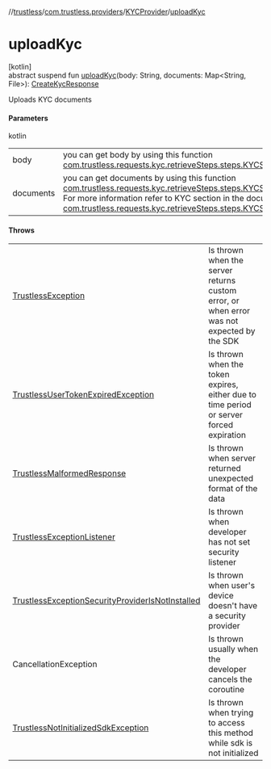 //[trustless](../../../index.md)/[com.trustless.providers](../index.md)/[KYCProvider](index.md)/[uploadKyc](upload-kyc.md)

# uploadKyc

[kotlin]\
abstract suspend fun [uploadKyc](upload-kyc.md)(body: String, documents: Map&lt;String, File&gt;): [CreateKycResponse](../../com.trustless.requests.kyc.createKyc/-create-kyc-response/index.md)

Uploads KYC documents

#### Parameters

kotlin

| | |
|---|---|
| body | you can get body by using this function [com.trustless.requests.kyc.retrieveSteps.steps.KYCStepsManager.getJSON](../../com.trustless.requests.kyc.retrieveSteps.steps/-k-y-c-steps-manager/get-j-s-o-n.md) |
| documents | you can get documents by using this function [com.trustless.requests.kyc.retrieveSteps.steps.KYCStepsManager.getDocumentsMap](../../com.trustless.requests.kyc.retrieveSteps.steps/-k-y-c-steps-manager/get-documents-map.md) For more information refer to KYC section in the documentation or to [com.trustless.requests.kyc.retrieveSteps.steps.KYCStepsManager](../../com.trustless.requests.kyc.retrieveSteps.steps/-k-y-c-steps-manager/index.md) |

#### Throws

| | |
|---|---|
| [TrustlessException](../../com.trustless.exceptions/-trustless-exception/index.md) | Is thrown when the server returns custom error, or when error was not expected by the SDK |
| [TrustlessUserTokenExpiredException](../../com.trustless.exceptions/-trustless-user-token-expired-exception/index.md) | Is thrown when the token expires, either due to time period or server forced expiration |
| [TrustlessMalformedResponse](../../com.trustless.exceptions/-trustless-malformed-response/index.md) | Is thrown when server returned unexpected format of the data |
| [TrustlessExceptionListener](../../com.trustless.exceptions/-trustless-exception-listener/index.md) | Is thrown when developer has not set security listener |
| [TrustlessExceptionSecurityProviderIsNotInstalled](../../com.trustless.exceptions/-trustless-exception-security-provider-is-not-installed/index.md) | Is thrown when user's device doesn't have a security provider |
| CancellationException | Is thrown usually when the developer cancels the coroutine |
| [TrustlessNotInitializedSdkException](../../com.trustless.exceptions/-trustless-not-initialized-sdk-exception/index.md) | Is thrown when trying to access this method while sdk is not initialized |
